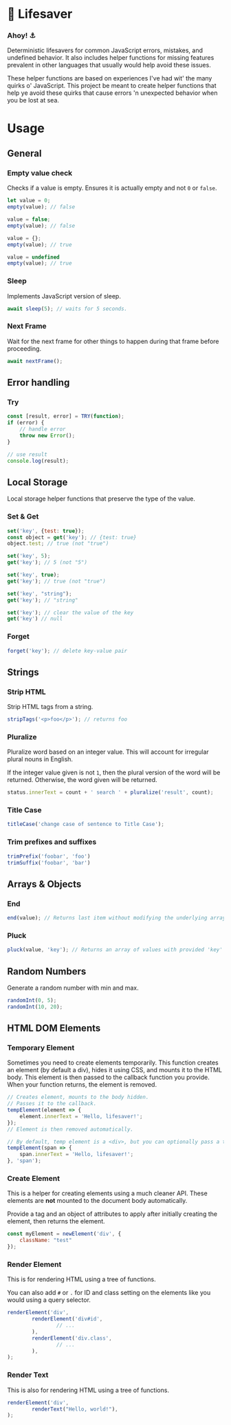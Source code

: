# 🛟 Lifesaver

### Ahoy! ⚓️

Deterministic lifesavers for common JavaScript errors, mistakes, and undefined behavior. It also includes helper
functions for missing features prevalent in other languages that usually would help avoid these issues.

These helper functions are based on experiences I've had wit' the many quirks o' JavaScript. This project be meant to
create helper functions that help ye avoid these quirks that cause errors 'n unexpected behavior when you be lost at
sea.

# Usage

## General

### Empty value check

Checks if a value is empty. Ensures it is actually empty and not `0` or `false`.

```javascript
let value = 0;
empty(value); // false

value = false;
empty(value); // false

value = {};
empty(value); // true

value = undefined
empty(value); // true
```

### Sleep

Implements JavaScript version of sleep.

```javascript
await sleep(5); // waits for 5 seconds.
```

### Next Frame

Wait for the next frame for other things to happen during that frame before proceeding.

```javascript
await nextFrame();
```

## Error handling

### Try

```javascript
const [result, error] = TRY(function);
if (error) {
    // handle error
    throw new Error();
}

// use result
console.log(result);
```

## Local Storage

Local storage helper functions that preserve the type of the value.

### Set & Get

```javascript
set('key', {test: true});
const object = get('key'); // {test: true}
object.test; // true (not "true")

set('key', 5);
get('key'); // 5 (not "5")

set('key', true);
get('key'); // true (not "true")

set('key', "string");
get('key'); // "string"

set('key'); // clear the value of the key
get('key') // null
```

### Forget

```javascript
forget('key'); // delete key-value pair
```

## Strings

### Strip HTML

Strip HTML tags from a string.

```javascript
stripTags('<p>foo</p>'); // returns foo
```

### Pluralize

Pluralize word based on an integer value. This will account for irregular plural nouns in English.

If the integer value given is not `1`, then the plural version of the word will be returned. Otherwise, the word given
will be returned.

```javascript
status.innerText = count + ' search ' + pluralize('result', count);
```

### Title Case

```javascript
titleCase('change case of sentence to Title Case');
````

### Trim prefixes and suffixes

```javascript
trimPrefix('foobar', 'foo')
trimSuffix('foobar', 'bar')
````

## Arrays & Objects

### End

```javascript
end(value); // Returns last item without modifying the underlying array.
```

### Pluck

```javascript
pluck(value, 'key'); // Returns an array of values with provided 'key' from `value`.
```

## Random Numbers

Generate a random number with min and max.

```javascript
randomInt(0, 5);
randomInt(10, 20);
```

## HTML DOM Elements

### Temporary Element

Sometimes you need to create elements temporarily. This function creates an element (by default a div), hides it using
CSS, and mounts it to the HTML body. This element is
then passed to the callback function you provide. When your function returns, the element is removed.

```javascript
// Creates element, mounts to the body hidden.
// Passes it to the callback.
tempElement(element => {
    element.innerText = 'Hello, lifesaver!';
});
// Element is then removed automatically.

// By default, temp element is a <div>, but you can optionally pass a tagname.
tempElement(span => {
    span.innerText = 'Hello, lifesaver!';
}, 'span');
```

### Create Element

This is a helper for creating elements using a much cleaner API. These elements are **not** mounted to the document body
automatically.

Provide a tag and an object of attributes to apply after initially creating the element, then returns the element.

```javascript
const myElement = newElement('div', {
    className: "test"
});
```

### Render Element

This is for rendering HTML using a tree of functions.

You can also add `#` or `.` for ID and class setting on the elements like you would using a query selector.

```javascript
renderElement('div',
        renderElement('div#id',
                // ...
        ),
        renderElement('div.class',
                // ...
        ),
);
```

### Render Text

This is also for rendering HTML using a tree of functions.

```javascript
renderElement('div',
        renderText("Hello, world!"),
);
```
